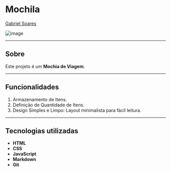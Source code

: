 # Mochila

[Gabriel Soares](https://www.linkedin.com/in/gabriel-soares-3098782b0/)

![image](https://github.com/user-attachments/assets/45852b50-de52-4d05-9fdd-7d5932ecb028)

---

## Sobre
Este projeto é um **Mochia de Viagem**.

---

## Funcionalidades
1. Armazenamento de Itens.
2. Definição de Quantidade de Itens.
3. Design Simples e Limpo: Layout minimalista para fácil leitura.

---

## Tecnologias utilizadas
- **HTML**
- **CSS**
- **JavaScript**
- **Markdown**
- **Git**
